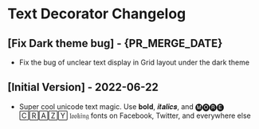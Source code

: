 # Text Decorator Changelog

## [Fix Dark theme bug] - {PR_MERGE_DATE}

- Fix the bug of unclear text display in Grid layout under the dark theme

## [Initial Version] - 2022-06-22

- Super cool unicode text magic. Use 𝐛𝐨𝐥𝐝, 𝒊𝒕𝒂𝒍𝒊𝒄𝒔, and 🅜🅞🅡🅔 🄲🅁🄰🅉🅈 𝔩𝔬𝔬𝔨𝔦𝔫𝔤 fonts on Facebook, Twitter, and everywhere else
